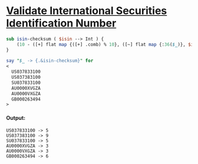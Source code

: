 [1]: http://rosettacode.org/wiki/Validate_International_Securities_Identification_Number

# [Validate International Securities Identification Number][1]

```perl
sub isin-checksum ( $isin --> Int ) {
    (10 - ([+] flat map {([+] .comb) % 10}, ([~] flat map {:36($_)}, $isin.comb).flip.comb «*» (2,1)) % 10) % 10
}
 
say "$_ -> {.&isin-checksum}" for
<
  US037833100
  US037383100
  SU037833100
  AU0000XVGZA
  AU0000VXGZA
  GB000263494
>
```

#### Output:
```
US037833100 -> 5
US037383100 -> 9
SU037833100 -> 5
AU0000XVGZA -> 3
AU0000VXGZA -> 3
GB000263494 -> 6
```